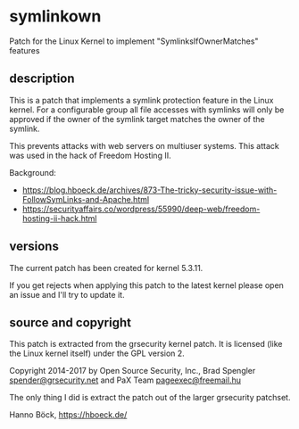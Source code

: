 # symlinkown
Patch for the Linux Kernel to implement "SymlinksIfOwnerMatches" features

description
-----------

This is a patch that implements a symlink protection feature in the Linux kernel.
For a configurable group all file accesses with symlinks will only be approved if
the owner of the symlink target matches the owner of the symlink.

This prevents attacks with web servers on multiuser systems. This attack was
used in the hack of Freedom Hosting II.

Background:
* https://blog.hboeck.de/archives/873-The-tricky-security-issue-with-FollowSymLinks-and-Apache.html
* https://securityaffairs.co/wordpress/55990/deep-web/freedom-hosting-ii-hack.html

versions
--------

The current patch has been created for kernel 5.3.11.

If you get rejects when applying this patch to the latest kernel please open an issue and
I'll try to update it.

source and copyright
--------------------

This patch is extracted from the grsecurity kernel patch. It is licensed (like the
Linux kernel itself) under the GPL version 2.

Copyright 2014-2017 by Open Source Security, Inc.,
Brad Spengler <spender@grsecurity.net>
and PaX Team <pageexec@freemail.hu>

The only thing I did is extract the patch out of the larger grsecurity patchset.

Hanno Böck, https://hboeck.de/
